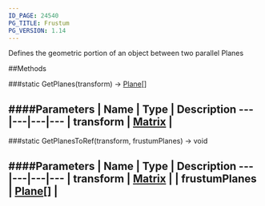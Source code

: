 ```yaml
---
ID_PAGE: 24540
PG_TITLE: Frustum
PG_VERSION: 1.14
---
```


Defines the geometric portion of an object between two parallel Planes



##Methods

###static GetPlanes(transform) &rarr; [Plane](/classes/Plane)[]

####Parameters
 | Name | Type | Description
---|---|---|---
 | transform | [Matrix](/classes/Matrix) | 
---

###static GetPlanesToRef(transform, frustumPlanes) &rarr; void

####Parameters
 | Name | Type | Description
---|---|---|---
 | transform | [Matrix](/classes/Matrix) | 
 | frustumPlanes | [Plane](/classes/Plane)[] | 
---

